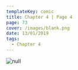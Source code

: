 ```yaml
---
templateKey: comic
title: Chapter 4 | Page 4
page: 73
cover: /images/blank.png
date: 13/01/2019
tags:
  - Chapter 4
---
```

![null](/images/0073-4-4.png)

